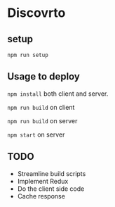 # Discovrto

## setup

`npm run setup`

## Usage to deploy

`npm install` both client and server.

`npm run build` on client

`npm run build` on server

`npm start` on server

## TODO

- Streamline build scripts
- Implement Redux
- Do the client side code
- Cache response
